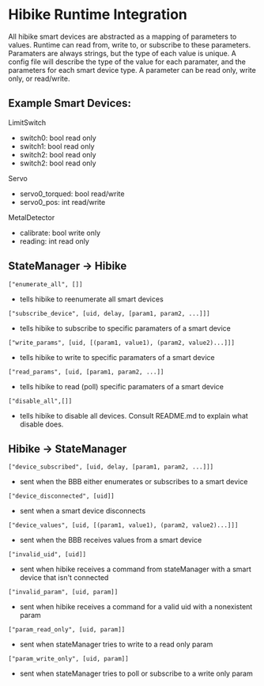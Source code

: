 # Hibike Runtime Integration

All hibike smart devices are abstracted as a mapping of parameters to values.
Runtime can read from, write to, or subscribe to these parameters.
Paramaters are always strings, but the type of each value is unique.
A config file will describe the type of the value for each paramater, and the parameters for each smart device type.
A parameter can be read only, write only, or read/write.

## Example Smart Devices:

LimitSwitch

- switch0: bool read only
- switch1: bool read only
- switch2: bool read only
- switch2: bool read only

Servo

- servo0_torqued: bool read/write
- servo0_pos: int read/write

MetalDetector

- calibrate: bool write only
- reading: int read only



## StateManager -> Hibike

`["enumerate_all", []]`

- tells hibike to reenumerate all smart devices

`["subscribe_device", [uid, delay, [param1, param2, ...]]]`

- tells hibike to subscribe to specific paramaters of a smart device

`["write_params", [uid, [(param1, value1), (param2, value2)...]]]`

- tells hibike to write to specific paramaters of a smart device

`["read_params", [uid, [param1, param2, ...]]`

- tells hibike to read (poll) specific paramaters of a smart device

`["disable_all",[]]`

- tells hibike to disable all devices.  Consult README.md to explain what disable does.



## Hibike -> StateManager

`["device_subscribed", [uid, delay, [param1, param2, ...]]]`

- sent when the BBB either enumerates or subscribes to a smart device

`["device_disconnected", [uid]]`

- sent when a smart device disconnects

`["device_values", [uid, [(param1, value1), (param2, value2)...]]]`

- sent when the BBB receives values from a smart device

`["invalid_uid", [uid]]`

- sent when hibike receives a command from stateManager with a smart device that isn't connected

`["invalid_param", [uid, param]]`

- sent when hibike receives a command for a valid uid with a nonexistent param

`["param_read_only", [uid, param]]`

- sent when stateManager tries to write to a read only param

`["param_write_only", [uid, param]]`

- sent when stateManager tries to poll or subscribe to a write only param

